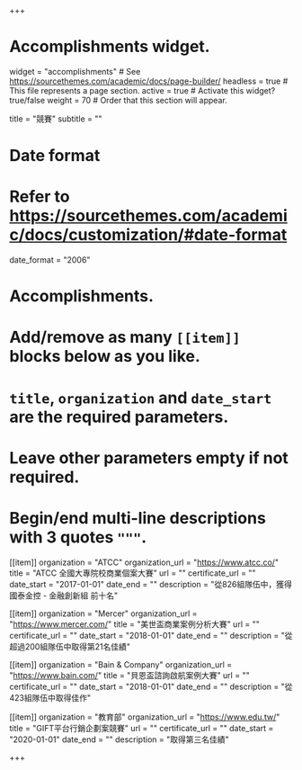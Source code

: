 +++
# Accomplishments widget.
widget = "accomplishments"  # See https://sourcethemes.com/academic/docs/page-builder/
headless = true  # This file represents a page section.
active = true  # Activate this widget? true/false
weight = 70  # Order that this section will appear.

title = "競賽"
subtitle = ""

# Date format
#   Refer to https://sourcethemes.com/academic/docs/customization/#date-format
date_format = "2006"

# Accomplishments.
#   Add/remove as many `[[item]]` blocks below as you like.
#   `title`, `organization` and `date_start` are the required parameters.
#   Leave other parameters empty if not required.
#   Begin/end multi-line descriptions with 3 quotes `"""`.

[[item]]
  organization = "ATCC"
  organization_url = "https://www.atcc.co/"
  title = "ATCC 全國大專院校商業個案大賽"
  url = ""
  certificate_url = ""
  date_start = "2017-01-01"
  date_end = ""
  description = "從826組隊伍中，獲得國泰金控 - 金融創新組 前十名"

[[item]]
  organization = "Mercer"
  organization_url = "https://www.mercer.com/"
  title = "美世盃商業案例分析大賽"
  url = ""
  certificate_url = ""
  date_start = "2018-01-01"
  date_end = ""
  description = "從超過200組隊伍中取得第21名佳績"
  
[[item]]
  organization = "Bain & Company"
  organization_url = "https://www.bain.com/"
  title = "貝恩盃諮詢啟航案例大賽"
  url = ""
  certificate_url = ""
  date_start = "2018-01-01"
  date_end = ""
  description = "從423組隊伍中取得佳作"
  
[[item]]
  organization = "教育部"
  organization_url = "https://www.edu.tw/"
  title = "GIFT平台行銷企劃案競賽"
  url = ""
  certificate_url = ""
  date_start = "2020-01-01"
  date_end = ""
  description = "取得第三名佳績"

+++

